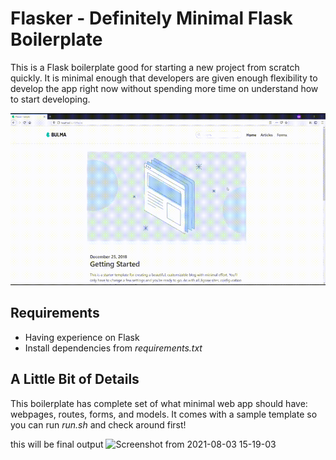 # Flasker - Definitely Minimal Flask Boilerplate

This is a Flask boilerplate good for starting a new project from scratch quickly. It is minimal enough that developers are given enough flexibility to develop the app right now without spending more time on understand how to start developing.

![Flasker GIF](flasker.gif)

## Requirements
- Having experience on Flask
- Install dependencies from _requirements.txt_

## A Little Bit of Details
This boilerplate has complete set of what minimal web app should have: webpages, routes, forms, and models. It comes with a sample template so you can run _run.sh_ and check around first!

this will be final output
![Screenshot from 2021-08-03 15-19-03](https://user-images.githubusercontent.com/69035152/128011067-022a3e57-3c85-4537-adca-a9eab7526731.png)
